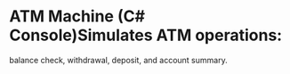 # ATM Machine (C# Console)Simulates ATM operations: 
balance check, withdrawal, deposit, and account summary.
